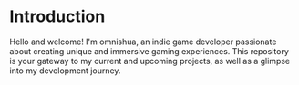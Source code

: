 # Introduction

Hello and welcome! I'm omnishua, an indie game developer passionate about creating unique and immersive gaming experiences. This repository is your gateway to my current and upcoming projects, as well as a glimpse into my development journey.
